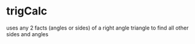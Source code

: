 # trigCalc
uses any 2 facts (angles or sides) of a right angle triangle to find all other sides and angles
